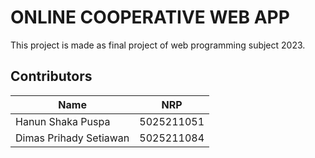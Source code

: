 # ONLINE COOPERATIVE WEB APP
This project is made as final project of web programming subject 2023.

## Contributors
| Name                               | NRP        |
|------------------------------------|------------|
| Hanun Shaka Puspa                  | 5025211051 |
| Dimas Prihady Setiawan             | 5025211084 |

